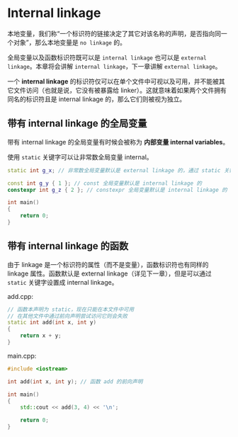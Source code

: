 # Internal linkage

本地变量，我们称“一个标识符的链接决定了其它对该名称的声明，是否指向同一个对象”，那么本地变量是 `no linkage` 的。

全局变量以及函数标识符既可以是 `internal linkage` 也可以是 `external linkage`。本章将会讲解 `internal linkage`，下一章讲解 `external linkage`。

一个 **internal linkage** 的标识符仅可以在单个文件中可视以及可用，并不能被其它文件访问（也就是说，它没有被暴露给 linker）。这就意味着如果两个文件拥有同名的标识符且是 internal linkage 的，那么它们则被视为独立。

## 带有 internal linkage 的全局变量

带有 internal linkage 的全局变量有时候会被称为 **内部变量 internal variables**。

使用 `static` 关键字可以让非常数全局变量 internal。

```cpp
static int g_x; // 非常数全局变量默认是 external linkage 的，通过 static 关键字使其变为 internal linkage

const int g_y { 1 }; // const 全局变量默认是 internal linkage 的
constexpr int g_z { 2 }; // constexpr 全局变量默认是 internal linkage 的

int main()
{
    return 0;
}
```

## 带有 internal linkage 的函数

由于 linkage 是一个标识符的属性（而不是变量），函数标识符也有同样的 linkage 属性。函数默认是 external linkage（详见下一章），但是可以通过 `static` 关键字设置成 internal linkage。

add.cpp:

```cpp
// 函数本声明为 static，现在只能在本文件中可用
// 在其他文件中通过前向声明尝试访问它则会失败
static int add(int x, int y)
{
    return x + y;
}
```

main.cpp:

```cpp
#include <iostream>

int add(int x, int y); // 函数 add 的前向声明

int main()
{
    std::cout << add(3, 4) << '\n';

    return 0;
}
```
